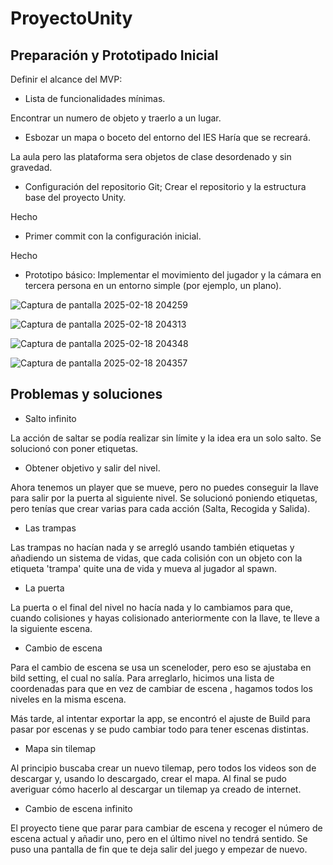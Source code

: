 # ProyectoUnity

## Preparación y Prototipado Inicial
Definir el alcance del MVP:

 - Lista de funcionalidades mínimas.

Encontrar un numero de objeto y traerlo a un lugar.
 - Esbozar un mapa o boceto del entorno del IES Haría que se recreará.

La aula pero las plataforma sera objetos de clase desordenado y sin gravedad.
 - Configuración del repositorio Git; Crear el repositorio y la estructura base del proyecto Unity.

Hecho
 - Primer commit con la configuración inicial.

Hecho
 - Prototipo básico:
Implementar el movimiento del jugador y la cámara en tercera persona en un entorno simple (por ejemplo, un plano).

![Captura de pantalla 2025-02-18 204259](https://github.com/user-attachments/assets/9b255599-7f31-4794-9a2a-4bd3d8355652)



![Captura de pantalla 2025-02-18 204313](https://github.com/user-attachments/assets/7a9811cd-ab4e-4b95-a96e-6596ecb7d9b6)



![Captura de pantalla 2025-02-18 204348](https://github.com/user-attachments/assets/a4813335-3daa-4e40-a483-493e771c5fdd)



![Captura de pantalla 2025-02-18 204357](https://github.com/user-attachments/assets/5a4602a0-09c9-4c73-a211-1d03eb2e854b)




## Problemas y soluciones

- Salto infinito

La acción de saltar se podía realizar sin límite y la idea era un solo salto. Se solucionó con poner etiquetas.

- Obtener objetivo y salir del nivel.

Ahora tenemos un player que se mueve, pero no puedes conseguir la llave para salir por la puerta al siguiente nivel. Se solucionó poniendo etiquetas, pero tenías que crear varias para cada acción (Salta, Recogida y Salida).

 - Las trampas

Las trampas no hacían nada y se arregló usando también etiquetas y añadiendo un sistema de vidas, que cada colisión con un objeto con la etiqueta 'trampa' quite una de vida y mueva al jugador al spawn.

- La puerta

La puerta o el final del nivel no hacía nada y lo cambiamos para que, cuando colisiones y hayas colisionado anteriormente con la llave, te lleve a la siguiente escena.

 - Cambio de escena

Para el cambio de escena se usa un sceneloder, pero eso se ajustaba en bild setting, el cual no salía. Para arreglarlo, hicimos una lista de coordenadas para que en vez de cambiar de escena , hagamos todos los niveles en la misma escena.

Más tarde, al intentar exportar la app, se encontró el ajuste de Build para pasar por escenas y se pudo cambiar todo para tener escenas distintas.

- Mapa sin tilemap

Al principio buscaba crear un nuevo tilemap, pero todos los videos son de descargar y, usando lo descargado, crear el mapa. Al final se pudo averiguar cómo hacerlo al descargar un tilemap ya creado de internet.

- Cambio de escena infinito

El proyecto tiene que parar para cambiar de escena y recoger el número de escena actual y añadir uno, pero en el último nivel no tendrá sentido. Se puso una pantalla de fin que te deja salir del juego y empezar de nuevo.
